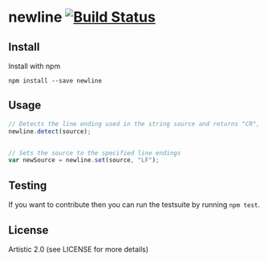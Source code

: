 # newline [![Build Status](https://travis-ci.org/danielchatfield/node-newline.png?branch=master)](https://travis-ci.org/danielchatfield/node-newline)

## Install

Install with npm

```
npm install --save newline
```

## Usage


```javascript
// Detects the line ending used in the string source and returns "CR", "LF" or "CRLF"
newline.detect(source);


// Sets the source to the specified line endings
var newSource = newline.set(source, "LF");
```

## Testing

If you want to contribute then you can run the testsuite by running `npm test`.

## License

Artistic 2.0 (see LICENSE for more details)
